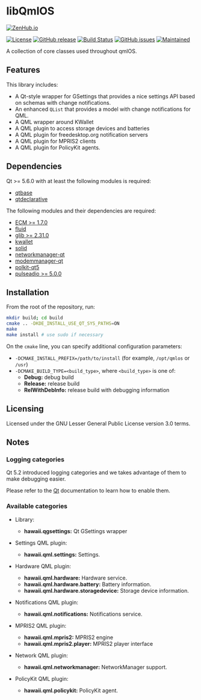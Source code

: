 libQmlOS
========

[![ZenHub.io](https://img.shields.io/badge/supercharged%20by-zenhub.io-blue.svg)](https://zenhub.io)

[![License](https://img.shields.io/badge/license-LGPLv3.0-blue.svg)](http://www.gnu.org/licenses/lgpl.txt)
[![GitHub release](https://img.shields.io/github/release/qmlos/libqmlos.svg)](https://github.com/qmlos/libqmlos)
[![Build Status](https://travis-ci.org/qmlos/libqmlos.svg?branch=develop)](https://travis-ci.org/qmlos/libqmlos)
[![GitHub issues](https://img.shields.io/github/issues/qmlos/libqmlos.svg)](https://github.com/qmlos/libqmlos/issues)
[![Maintained](https://img.shields.io/maintenance/yes/2016.svg)](https://github.com/qmlos/libqmlos/commits/develop)

A collection of core classes used throughout qmlOS.

## Features

This library includes:

 * A Qt-style wrapper for GSettings that provides a nice
   settings API based on schemas with change notifications.
 * An enhanced `QList` that provides a model with change notifications for QML.
 * A QML wrapper around KWallet
 * A QML plugin to access storage devices and batteries
 * A QML plugin for freedesktop.org notification servers
 * A QML plugin for MPRIS2 clients
 * A QML plugin for PolicyKit agents.

## Dependencies

Qt >= 5.6.0 with at least the following modules is required:

 * [qtbase](http://code.qt.io/cgit/qt/qtbase.git)
 * [qtdeclarative](http://code.qt.io/cgit/qt/qtdeclarative.git)

The following modules and their dependencies are required:

 * [ECM >= 1.7.0](http://quickgit.kde.org/?p=extra-cmake-modules.git)
 * [fluid](https://github.com/qmlos/fluid.git)
 * [glib >= 2.31.0](https://git.gnome.org/browse/glib)
 * [kwallet](http://quickgit.kde.org/?p=kwallet.git)
 * [solid](http://quickgit.kde.org/?p=solid.git)
 * [networkmanager-qt](http://quickgit.kde.org/?p=networkmanager-qt.git)
 * [modemmanager-qt](http://quickgit.kde.org/?p=modemmanager-qt.git)
 * [polkit-qt5](http://quickgit.kde.org/?p=polkit-qt-1.git)
 * [pulseadio >= 5.0.0](https://cgit.freedesktop.org/pulseaudio/pulseaudio/)

## Installation

From the root of the repository, run:

```sh
mkdir build; cd build
cmake .. -DKDE_INSTALL_USE_QT_SYS_PATHS=ON
make
make install # use sudo if necessary
```

On the `cmake` line, you can specify additional configuration parameters:

 * `-DCMAKE_INSTALL_PREFIX=/path/to/install` (for example, `/opt/qmlos` or `/usr`)
 * `-DCMAKE_BUILD_TYPE=<build_type>`, where `<build_type>` is one of:
   * **Debug:** debug build
   * **Release:** release build
   * **RelWithDebInfo:** release build with debugging information

## Licensing

Licensed under the GNU Lesser General Public License version 3.0 terms.

## Notes

### Logging categories

Qt 5.2 introduced logging categories and we takes advantage of
them to make debugging easier.

Please refer to the [Qt](http://doc.qt.io/qt-5/qloggingcategory.html) documentation
to learn how to enable them.

### Available categories

 * Library:
   * **hawaii.qgsettings:** Qt GSettings wrapper

 * Settings QML plugin:
   * **hawaii.qml.settings:** Settings.

 * Hardware QML plugin:
   * **hawaii.qml.hardware:** Hardware service.
   * **hawaii.qml.hardware.battery:** Battery information.
   * **hawaii.qml.hardware.storagedevice:** Storage device information.

 * Notifications QML plugin:
   * **hawaii.qml.notifications:** Notifications service.

 * MPRIS2 QML plugin:
   * **hawaii.qml.mpris2:** MPRIS2 engine
   * **hawaii.qml.mpris2.player:** MPRIS2 player interface

 * Network QML plugin:
   * **hawaii.qml.networkmanager:** NetworkManager support.

 * PolicyKit QML plugin:
   * **hawaii.qml.policykit:** PolicyKit agent.
